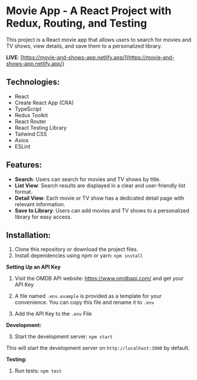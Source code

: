 # Movie App - A React Project with Redux, Routing, and Testing

This project is a React movie app that allows users to search for movies and TV shows, view details, and save them to a personalized library.

**LIVE**: [https://movie-and-shows-app.netlify.app/](https://movie-and-shows-app.netlify.app/)

## Technologies:

- React
- Create React App (CRA)
- TypeScript
- Redux Toolkit
- React Router
- React Testing Library
- Tailwind CSS
- Axios
- ESLint

## Features:

- **Search**: Users can search for movies and TV shows by title.
- **List View**: Search results are displayed in a clear and user-friendly list format.
- **Detail View**: Each movie or TV show has a dedicated detail page with relevant information.
- **Save to Library**: Users can add movies and TV shows to a personalized library for easy access.

## Installation:

1.  Clone this repository or download the project files.
2.  Install dependencies using npm or yarn:
    `npm install`

**Setting Up an API Key**

1. Visit the OMDB API website: https://www.omdbapi.com/ and get your API Key

2. A file named `.env.example` is provided as a template for your convenience. You can copy this file and rename it to `.env`

3. Add the API Key to the `.env` File

**Development:**

3. Start the development server:
   `npm start`

This will start the development server on `http://localhost:3000` by default.

**Testing:**

1. Run tests:
   `npm test`
